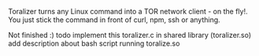 Toralizer turns any Linux command into a TOR network client - on the fly!. You just stick the command in front of curl, npm, ssh or anything.

Not finished :)
todo
  implement this toralizer.c in shared library (toralizer.so)
  add description about bash script running toralize.so

